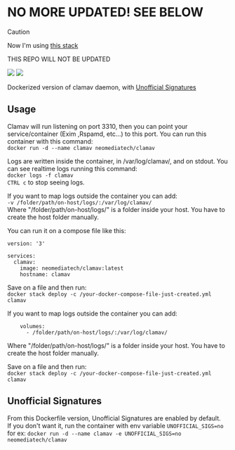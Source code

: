 # NO MORE UPDATED! SEE BELOW

> [!CAUTION]
> Now I'm using [this stack](https://github.com/Neomediatech/clamav-unofficial-sigs/blob/main/docker-compose.yml)
>
> THIS REPO WILL NOT BE UPDATED

![](https://img.shields.io/github/last-commit/Neomediatech/clamav.svg?style=plastic)
![](https://img.shields.io/github/repo-size/Neomediatech/clamav.svg?style=plastic)

Dockerized version of clamav daemon, with [Unofficial Signatures](https://github.com/extremeshok/clamav-unofficial-sigs)

## Usage
Clamav will run listening on port 3310, then you can point your service/container (Exim ,Rspamd, etc...) to this port.
You can run this container with this command:  
`docker run -d --name clamav neomediatech/clamav`  

Logs are written inside the container, in /var/log/clamav/, and on stdout. You can see realtime logs running this command:  
`docker logs -f clamav`  
`CTRL c` to stop seeing logs.  

If you want to map logs outside the container you can add:  
`-v /folder/path/on-host/logs/:/var/log/clamav/`  
Where "/folder/path/on-host/logs/" is a folder inside your host. You have to create the host folder manually.  

You can run it on a compose file like this:  

```
version: '3'  

services:  
  clamav:  
    image: neomediatech/clamav:latest  
    hostname: clamav  
```
Save on a file and then run:  
`docker stack deploy -c /your-docker-compose-file-just-created.yml clamav`

If you want to map logs outside the container you can add:  
```
    volumes:
      - /folder/path/on-host/logs/:/var/log/clamav/
```
Where "/folder/path/on-host/logs/" is a folder inside your host. You have to create the host folder manually.

Save on a file and then run:  
`docker stack deploy -c /your-docker-compose-file-just-created.yml clamav`  

## Unofficial Signatures
From this Dockerfile version, Unofficial Signatures are enabled by default.  
If you don't want it, run the container with env variable `UNOFFICIAL_SIGS=no`  
for ex: `docker run -d --name clamav -e UNOFFICIAL_SIGS=no neomediatech/clamav`  
